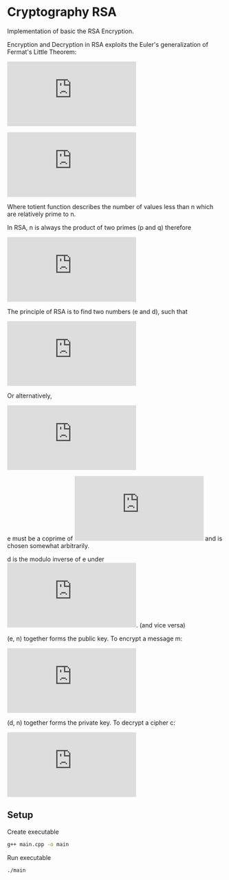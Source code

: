 # Cryptography RSA
Implementation of basic the RSA Encryption.

Encryption and Decryption in RSA exploits the Euler's generalization of Fermat's Little Theorem:

![equation](https://latex.codecogs.com/gif.latex?m%5E%7Bk%5Cphi%28n%29%7D%20%5Cequiv%201%20%28mod%5C%3Bn%29)

![equation](https://latex.codecogs.com/gif.latex?m%5E%7Bk%5Cphi%28n%29%20&plus;%201%7D%20%5Cequiv%20m%20%28mod%5C%3Bn%29)

Where totient function describes the number of values less than n which are relatively prime to n.

In RSA, n is always the product of two primes (p and q) therefore

![equation](https://latex.codecogs.com/gif.latex?%5Cphi%28n%29%20%3D%20%28p-1%29%28q-1%29)

The principle of RSA is to find two numbers (e and d), such that

![equation](https://latex.codecogs.com/gif.latex?ed%20%3D%20k%5Cphi%28n%29%20&plus;%201)

Or alternatively,

![equation](https://latex.codecogs.com/gif.latex?ed%20%5Cequiv%201%20%28mod%5C%3Bn%29)

e must be a coprime of ![equation](https://latex.codecogs.com/gif.latex?%5Cphi%28n%29) and is chosen somewhat arbitrarily.

d is the modulo inverse of e under ![equation](https://latex.codecogs.com/gif.latex?%5Cphi%28n%29). (and vice versa)

(e, n) together forms the public key. To encrypt a message m:

![equation](https://latex.codecogs.com/gif.latex?c%20%3D%20m%5Ee%5C%3Bmod%5C%3Bn)

(d, n) together forms the private key. To decrypt a cipher c:

![equation](https://latex.codecogs.com/gif.latex?m%20%3D%20c%5Ed%5C%3Bmod%5C%3Bn)


## Setup
Create executable
```bash
g++ main.cpp -o main
```
Run executable
```bash
./main
```
